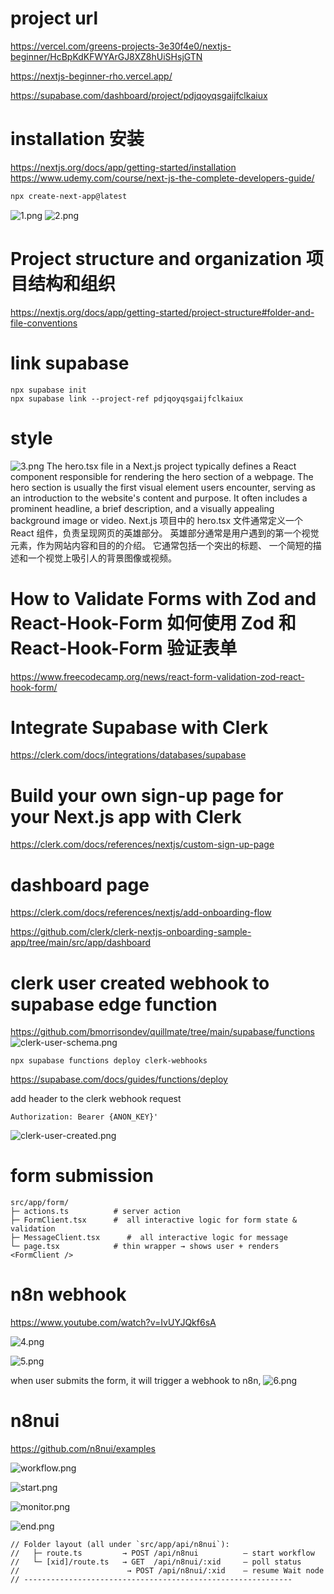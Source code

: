 # project url
https://vercel.com/greens-projects-3e30f4e0/nextjs-beginner/HcBpKdKFWYArGJ8XZ8hUiSHsjGTN  

https://nextjs-beginner-rho.vercel.app/  

https://supabase.com/dashboard/project/pdjqoyqsgaijfclkaiux  


# installation 安装
https://nextjs.org/docs/app/getting-started/installation  
https://www.udemy.com/course/next-js-the-complete-developers-guide/  

```bash
npx create-next-app@latest
```
![1.png](docs%2F1.png)
![2.png](docs%2F2.png)

# Project structure and organization 项目结构和组织
https://nextjs.org/docs/app/getting-started/project-structure#folder-and-file-conventions  

# link supabase
```shell
npx supabase init
npx supabase link --project-ref pdjqoyqsgaijfclkaiux
```

# style
![3.png](docs%2F3.png)
The hero.tsx file in a Next.js project typically defines a React component responsible 
for rendering the hero section of a webpage. The hero section is usually the first visual 
element users encounter, serving as an introduction to the website's content and purpose. 
It often includes a prominent headline, a brief description, and a visually appealing 
background image or video.
Next.js 项目中的 hero.tsx 文件通常定义一个 React 组件，负责呈现网页的英雄部分。 
英雄部分通常是用户遇到的第一个视觉元素，作为网站内容和目的的介绍。 它通常包括一个突出的标题、
一个简短的描述和一个视觉上吸引人的背景图像或视频。

# How to Validate Forms with Zod and React-Hook-Form 如何使用 Zod 和 React-Hook-Form 验证表单
https://www.freecodecamp.org/news/react-form-validation-zod-react-hook-form/  

# Integrate Supabase with Clerk
https://clerk.com/docs/integrations/databases/supabase  

# Build your own sign-up page for your Next.js app with Clerk 
https://clerk.com/docs/references/nextjs/custom-sign-up-page 

# dashboard page
https://clerk.com/docs/references/nextjs/add-onboarding-flow  

https://github.com/clerk/clerk-nextjs-onboarding-sample-app/tree/main/src/app/dashboard  


# clerk user created webhook to supabase edge function
https://github.com/bmorrisondev/quillmate/tree/main/supabase/functions  
![clerk-user-schema.png](docs%2Fclerk-user-schema.png)  

```shell
npx supabase functions deploy clerk-webhooks
```
https://supabase.com/docs/guides/functions/deploy  

add header to the clerk webhook request
```shell
Authorization: Bearer {ANON_KEY}'
```

![clerk-user-created.png](docs%2Fclerk-user-created.png)



# form submission
```
src/app/form/
├─ actions.ts          # server action 
├─ FormClient.tsx      #  all interactive logic for form state & validation
├─ MessageClient.tsx      #  all interactive logic for message
└─ page.tsx            # thin wrapper → shows user + renders <FormClient />
```

# n8n webhook
https://www.youtube.com/watch?v=IvUYJQkf6sA  

![4.png](docs%2F4.png) 

![5.png](docs%2F5.png)

when user submits the form, it will trigger a webhook to n8n, 
![6.png](docs%2F6.png)

# n8nui
https://github.com/n8nui/examples  

![workflow.png](docs%2Fn8nui%2Fworkflow.png)  

![start.png](docs%2Fn8nui%2Fstart.png)  

![monitor.png](docs%2Fn8nui%2Fmonitor.png)  

![end.png](docs%2Fn8nui%2Fend.png)  
```shell
// Folder layout (all under `src/app/api/n8nui`):
//   ├─ route.ts         → POST /api/n8nui          – start workflow
//   └─ [xid]/route.ts   → GET  /api/n8nui/:xid     – poll status
//                        → POST /api/n8nui/:xid    – resume Wait node
// ------------------------------------------------------------
```
